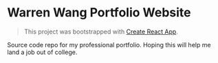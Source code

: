 # Warren Wang Portfolio Website

> This project was bootstrapped with [Create React App](https://github.com/facebook/create-react-app).

Source code repo for my professional portfolio. Hoping this will help me land a job out of college.